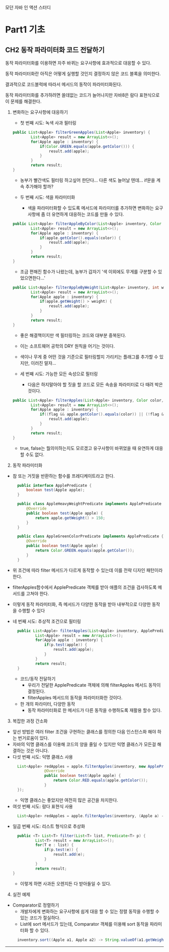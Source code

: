 모던 자바 인 액션 스터디
# Part1 기초
## CH2 동작 파라미터화 코드 전달하기
동작 파라미터화를 이용하면 자주 바뀌는 요구사항에 효과적으로 대응할 수 있다. 
 
동작 파라미터화란 아직은 어떻게 실행할 것인지 결정하지 않은 코드 블록을 의미한다. 

결과적으로 코드블럭에 따라서 메서드의 동작이 파라미터화된다.

동작 파라미터화를 추가하려면 쓸데없는 코드가 늘어나지만 자바8은 람다 표현식으로 이 문제를 해결한다. 

1. 변화하는 요구사항에 대응하기
    - 첫 번째 시도: 녹색 사과 필터링
    ```java
    public List<Apple> filterGreenApples(List<Apple> inventory) {
            List<Apple> result = new ArrayList<>();
            for(Apple apple : inventory) {
                if(Color.GREEN.equals(apple.getColor())) {
                    result.add(apple);
                }
            }
            return result;
    }
    ``` 
      - 농부가 빨간색도 필터링 하고싶어 한단다... 다른 색도 늘어날 텐데... if문을 계속 추가해야 할까?
      
    - 두 번째 시도: 색을 파라미터화
      - 색을 파라미터화할 수 있도록 메서드에 파라미터를 추가하면 변화하는 요구사항에 좀 더 유연하게 대응하는 코드를 만들 수 있다. 
    ```java
    public List<Apple> filterAppleByColor(List<Apple> inventory, Color color) {
            List<Apple> result = new ArrayList<>();
            for(Apple apple : inventory) {
                if(apple.getColor().equals(color)) {
                    result.add(apple);
                }
            }
            return result;
    }
    ```  
      - 조금 편해진 함수가 나왔는데, 농부가 갑자기 '색 이외에도 무게를 구분할 수 있었으면한다...'
    ```java
    public List<Apple> filterAppleByWeight(List<Apple> inventory, int weight) {
            List<Apple> result = new ArrayList<>();
            for(Apple apple : inventory) {
                if(apple.getWeight() > weight) {
                    result.add(apple);
                }
            }
            return result;
    }
    ```
      - 좋은 해결책이지만 색 필터링하는 코드와 대부분 중복된다. 
      - 이는 소프트웨어 공학의 DRY 원칙을 어기는 것이다. 
      - 색이나 무게 중 어떤 것을 기준으로 필터링할지 가리키는 플래그를 추가할 수 있지만, 이러진 말자...
      
    - 세 번째 시도: 가능한 모든 속성으로 필터링
      - 다음은 하지말아야 할 짓을 할 코드로 모든 속송을 파라미터로 다 때려 박은 것이다.
    ```java
    public List<Apple> filterApples(List<Apple> inventory, Color color, int weight, boolean flag) {
            List<Apple> result = new ArrayList<>();
            for(Apple apple : inventory) {
                if((flag && apple.getColor().equals(color)) || (!flag && apple.getWeight() > weight)) {
                    result.add(apple);
                }
            }
            return result;
    }  
    ```
      - true, false는 뭘의미하는지도 모르겠고 유구사항이 바뀌었을 때 유연하게 대응할 수도 없다. 

2. 동작 파라미터화
  - 참 또는 거짓을 반환하는 함수를 프레디케이트라고 한다. 
      ```java
        public interface ApplePredicate {
            boolean test(Apple apple);
        }
    
        public class AppleHeavyWeightPredicate implements ApplePredicate {
            @Override
            public boolean test(Apple apple) {
                return apple.getWeight() > 150;
            }
        }
    
        public class AppleGreenColorPredicate implements ApplePredicate {
            @Override
            public boolean test(Apple apple) {
                return Color.GREEN.equals(apple.getColor());
            }
        }
      ```
  - 위 조건에 따라 filter 메서드가 다르게 동작할 수 있는데 이를 전략 디자인 패턴이라 한다. 
  - filterApples함수에서 ApplePredicate 객체를 받아 애플의 조건을 검사하도록 메서드를 고쳐야 한다.
  - 이렇게 동작 파라미터화, 즉 메서드가 다양한 동작을 받아 내부적으로 다양한 동작을 수행할 수 있다 
  
  - 네 번째 시도: 추상적 조건으로 필터링
      ```java
        public List<Apple> filterApples(List<Apple> inventory, ApplePredicate p) {
                List<Apple> result = new ArrayList<>();
                for(Apple apple : inventory) {
                    if(p.test(apple)) {
                        result.add(apple);
                    }
                }
                return result;
        }
      ```
    - 코드/동작 전달하기
      - 우리가 전달한 ApplePredicate 객체에 의해 filterApples 메서드 동작이 결정된다. 
      - filterApples 메서드의 동작을 파라미터화한 것이다. 
    - 한 개의 파라미터, 다양한 동작
      - 동작 파라미터화로 한 메서드가 다른 동작을 수행하도록 재활용 할수 있다.
      
3. 복잡한 과정 간소화
- 앞선 방법은 여러 filter 조건을 구현하는 클래스를 정의한 다음 인스턴스화 해야 하는 번거로움이 있다. 
- 자바의 익명 클래스를 이용해 코드의 양을 줄일 수 있지만 익명 클래스가 모든걸 해결하는 것은 아니다. 
- 다섯 번째 시도: 익명 클래스 사용
  ```java
    List<Apple> redApples = apple.filterApples(inventory, new ApplePredicate() {
                @Override
                public boolean test(Apple apple) {
                    return Color.RED.equals(apple.getColor());
                }
    });
  ```
  - 익명 클래스는 좋았지만 여전히 많은 공간을 차지한다.
- 여섯 번째 시도: 람다 표현식 사용
  ```java
    List<Apple> redApples = apple.filterApples(inventory, (Apple a) -> Color.RED.equals(a.getColor()));
  ```
- 일곱 번째 시도: 리스트 형식으로 추상화
  ```java
    public <T> List<T> filter(List<T> list, Predicate<T> p) {
            List<T> result = new ArrayList<>();
            for(T e : list) {
                if(p.test(e)) {
                    result.add(e);
                }
            }
            return result;
  }
  ```
  - 이렇게 하면 사과든 오렌지든 다 받아들일 수 있다.
  
4. 실전 예제
- Comparator로 정렬하기
  - 개발자에게 변화하는 요구사항에 쉽게 대응 할 수 있는 정렬 동작을 수행할 수 있는 코드가 절실하다. 
  - List에 sort 메서드가 있는데, Comparator 객체를 이용해 sort 동작을 파라미터화 할 수 있다. 
  ```java
    inventory.sort((Apple a1, Apple a2) -> String.valueOf(a1.getWeight()).compareTo(String.valueOf(a2.getWeight())));
  ```
---
 


